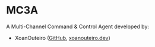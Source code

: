 # MC3A
A Multi-Channel Command &amp; Control Agent developed by:

- XoanOuteiro ([GitHub](https://github.com/XoanOuteiro), [xoanouteiro.dev](https://xoanouteiro.dev))
